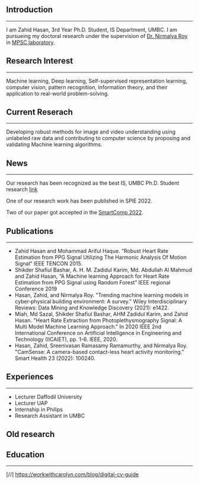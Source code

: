 ## Introduction
---
I am Zahid Hasan, 3rd Year Ph.D. Student, IS Department, UMBC. I am pursueing my doctoral research under the supervision of [Dr. Nirmalya Roy](https://mpsc.umbc.edu/nroy) in [MPSC laboratory](https://mpsc.umbc.edu/home). 

## Research Interest
---
Machine learning, Deep learning, Self-supervised representation learning, computer vision, pattern recognition, Information theory, and their application to real-world problem-solving.

## Current Reserach
---
Developing robust methods for image and video understanding using unlabeled raw data and contributing to computer science by proposing and validating Machine learning algorithms. 

## News
---

Our research has been recognized as the best IS, UMBC Ph.D. Student research [link](https://informationsystems.umbc.edu/is-student-research-symposium-2022/)

One of our research work has been published in SPIE 2022.

Two of our paper got accepted in the [SmartComp 2022](https://smartcomp.aalto.fi/accepted/).


## Publications
---

- Zahid Hasan and Mohammad Ariful Haque. “Robust Heart Rate Estimation from PPG Signal Utilizing The Harmonic Analysis Of Motion Signal” IEEE TENCON 2015. 
- Shikder Shafiul Bashar, A. H. M. Zadidul Karim, Md. Abdullah Al Mahmud and Zahid Hasan, “A Machine learning Approach for Heart Rate Estimation from PPG Signal using Random Forest” IEEE regional Conference 2019  
- Hasan, Zahid, and Nirmalya Roy. "Trending machine learning models in cyber‐physical building environment: A survey." Wiley Interdisciplinary Reviews: Data Mining and Knowledge Discovery (2021): e1422.
- Miah, Md Sazal, Shikder Shafiul Bashar, AHM Zadidul Karim, and Zahid Hasan. "Heart Rate Extraction from Photoplethysmography Signal: A Multi Model Machine Learning Approach." In 2020 IEEE 2nd International Conference on Artificial Intelligence in Engineering and Technology (IICAIET), pp. 1-6. IEEE, 2020.
- Hasan, Zahid, Sreenivasan Ramasamy Ramamurthy, and Nirmalya Roy. "CamSense: A camera-based contact-less heart activity monitoring." Smart Health 23 (2022): 100240.


## Experiences
---
- Lecturer Daffodil University
- Lecturer UAP
- Internship in Philips
- Research Assistant in UMBC


## Old research


## Education
---


[//] https://workwithcarolyn.com/blog/digital-cv-guide
